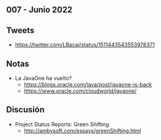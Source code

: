 007 - Junio 2022
--

## Tweets

* https://twitter.com/LBacaj/status/1511443543553978371

## Notas

* La JavaOne ha vuelto? 
  - https://blogs.oracle.com/java/post/javaone-is-back 
  - https://www.oracle.com/cloudworld/javaone/

## Discusión

* Project Status Reports: Green Shifting
  - http://ambysoft.com/essays/greenShifting.html
